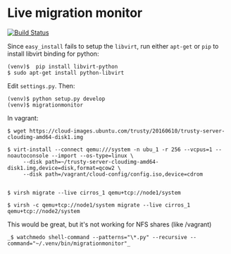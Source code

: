 # Live migration monitor

[![Build Status](https://travis-ci.org/rk4n/migration-monitor.svg?branch=master)](https://travis-ci.org/rk4n/migration-monitor)

Since `easy_install` fails to setup the `libvirt`, run either `apt-get` or `pip` to install libvirt binding for python:

    (venv)$  pip install libvirt-python
    $ sudo apt-get install python-libvirt

Edit `settings.py`.
Then:

    (venv)$ python setup.py develop
    (venv)$ migrationmonitor

In vagrant:
	
	$ wget https://cloud-images.ubuntu.com/trusty/20160610/trusty-server-cloudimg-amd64-disk1.img

    $ virt-install --connect qemu:///system -n ubu_1 -r 256 --vcpus=1 --noautoconsole --import --os-type=linux \
         --disk path=~/trusty-server-cloudimg-amd64-disk1.img,device=disk,format=qcow2 \
         --disk path=/vagrant/cloud-config/config.iso,device=cdrom


    $ virsh migrate --live cirros_1 qemu+tcp://node1/system

    $ virsh -c qemu+tcp://node1/system migrate --live cirros_1 qemu+tcp://node2/system

This would be great, but it's not working for NFS shares (like /vagrant)

    _$ watchmedo shell-command --patterns="\*.py" --recursive --command="~/.venv/bin/migrationmonitor"_
